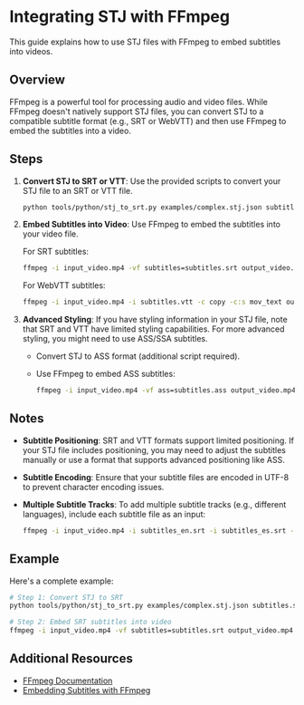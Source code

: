 # Integrating STJ with FFmpeg

This guide explains how to use STJ files with FFmpeg to embed subtitles into videos.

## Overview

FFmpeg is a powerful tool for processing audio and video files. While FFmpeg doesn't natively support STJ files, you can convert STJ to a compatible subtitle format (e.g., SRT or WebVTT) and then use FFmpeg to embed the subtitles into a video.

## Steps

1. **Convert STJ to SRT or VTT**: Use the provided scripts to convert your STJ file to an SRT or VTT file.

   ```bash
   python tools/python/stj_to_srt.py examples/complex.stj.json subtitles.srt
   ```

2. **Embed Subtitles into Video**: Use FFmpeg to embed the subtitles into your video file.

   For SRT subtitles:

   ```bash
   ffmpeg -i input_video.mp4 -vf subtitles=subtitles.srt output_video.mp4
   ```

   For WebVTT subtitles:

   ```bash
   ffmpeg -i input_video.mp4 -i subtitles.vtt -c copy -c:s mov_text output_video.mp4
   ```

3. **Advanced Styling**: If you have styling information in your STJ file, note that SRT and VTT have limited styling capabilities. For more advanced styling, you might need to use ASS/SSA subtitles.

   - Convert STJ to ASS format (additional script required).
   - Use FFmpeg to embed ASS subtitles:

     ```bash
     ffmpeg -i input_video.mp4 -vf ass=subtitles.ass output_video.mp4
     ```

## Notes

- **Subtitle Positioning**: SRT and VTT formats support limited positioning. If your STJ file includes positioning, you may need to adjust the subtitles manually or use a format that supports advanced positioning like ASS.

- **Subtitle Encoding**: Ensure that your subtitle files are encoded in UTF-8 to prevent character encoding issues.

- **Multiple Subtitle Tracks**: To add multiple subtitle tracks (e.g., different languages), include each subtitle file as an input:

  ```bash
  ffmpeg -i input_video.mp4 -i subtitles_en.srt -i subtitles_es.srt -map 0 -map 1 -map 2 -c copy -c:s mov_text -metadata:s:s:0 language=eng -metadata:s:s:1 language=spa output_video.mp4
  ```

## Example

Here's a complete example:

```bash
# Step 1: Convert STJ to SRT
python tools/python/stj_to_srt.py examples/complex.stj.json subtitles.srt

# Step 2: Embed SRT subtitles into video
ffmpeg -i input_video.mp4 -vf subtitles=subtitles.srt output_video.mp4
```

## Additional Resources

- [FFmpeg Documentation](https://ffmpeg.org/ffmpeg.html)
- [Embedding Subtitles with FFmpeg](https://trac.ffmpeg.org/wiki/HowToBurnSubtitlesIntoVideo)
```
